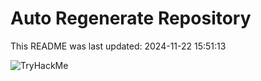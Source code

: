 # Auto Regenerate Repository

This README was last updated: 2024-11-22 15:51:13

 ![TryHackMe](https://tryhackme.com/badge/533634)